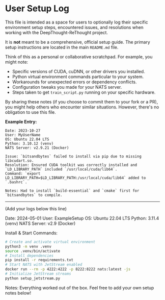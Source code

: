 # User Setup Log

This file is intended as a space for users to optionally log their specific environment setup steps, encountered issues, and resolutions when working with the DeepThought-ReThought project.

It is **not** meant to be a comprehensive, official setup guide. The primary setup instructions are located in the main `README.md` file.

Think of this as a personal or collaborative scratchpad. For example, you might note:

*   Specific versions of CUDA, cuDNN, or other drivers you installed.
*   Python virtual environment commands particular to your system.
*   Workarounds for unexpected errors or dependency conflicts.
*   Configuration tweaks you made for your NATS server.
*   Steps taken to get `train_script.py` running on your specific hardware.

By sharing these notes (if you choose to commit them to your fork or a PR), you might help others who encounter similar situations. However, there's no obligation to use this file.

**Example Entry:**

```
Date: 2023-10-27
User: MyUserName
OS: Ubuntu 22.04 LTS
Python: 3.10.12 (venv)
NATS Server: v2.9.21 (Docker)

Issue: `bitsandbytes` failed to install via pip due to missing libcudart.so.
Resolution: Ensured CUDA toolkit was correctly installed and `LD_LIBRARY_PATH` included `/usr/local/cuda/lib64`.
Command: `export LD_LIBRARY_PATH=$LD_LIBRARY_PATH:/usr/local/cuda/lib64` added to `.bashrc`.

Notes: Had to install `build-essential` and `cmake` first for `bitsandbytes` to compile.
```

---

(Add your logs below this line)

Date: 2024-05-01
User: ExampleSetup
OS: Ubuntu 22.04 LTS
Python: 3.11.4 (venv)
NATS Server: v2.9 (Docker)

Install & Start Commands:
```bash
# Create and activate virtual environment
python3 -m venv .venv
source .venv/bin/activate
# Install dependencies
pip install -r requirements.txt
# Start NATS with JetStream enabled
docker run --rm -p 4222:4222 -p 8222:8222 nats:latest -js
# Initialize JetStream streams
python setup_jetstream.py
```

Notes: Everything worked out of the box. Feel free to add your own setup notes below!
